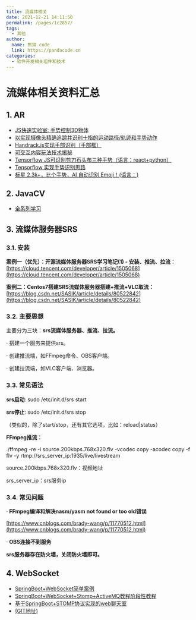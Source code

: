 ```yaml
---
title: 流媒体相关
date: 2021-12-21 14:11:50
permalink: /pages/1c2857/
tags: 
  - 其他
author: 
  name: 熊猫 code
  link: https://pandacode.cn
categories: 
  - 软件开发相关组件和技术
---
```

# 流媒体相关资料汇总

## 1. AR
- [JS快速实验室: 手势控制3D物体](https://www.jianshu.com/p/865b80e12291 "https://www.jianshu.com/p/865b80e12291")
- [以实现摄像头精确追踪并识别十指的运动路径/轨迹和手势动作](https://github.com/zhouzaihang/flutter_hand_tracking_plugin "https://github.com/zhouzaihang/flutter_hand_tracking_plugin")
- [Handrack.js实现手部识别（手部框）](https://victordibia.github.io/handtrack.js/#/ "https://victordibia.github.io/handtrack.js/#/")
- [可交互内容玩法技术揭秘](https://www.infoq.cn/article/CIvA9J0izqxLqWKE0UKh "https://www.infoq.cn/article/CIvA9J0izqxLqWKE0UKh")
- [Tensorflow JS可识别剪刀石头布三种手势（语言：react+python）](https://github.com/GantMan/rps_tfjs_demo "https://github.com/GantMan/rps_tfjs_demo")
- [Tensorflow 实现手势识别思路](http://slidestalk.com/GDG/Mobile_Video_with_TensorFlow "http://slidestalk.com/GDG/Mobile_Video_with_TensorFlow")
- [标星 2.3k+，比个手势，AI 自动识别 Emoji！(语言：)](https://cloud.tencent.com/developer/article/1522249 "https://cloud.tencent.com/developer/article/1522249")

## 2. JavaCV
- [全系列学习](https://www.cnblogs.com/eguid/p/10195553.html)

## 3. 流媒体服务器SRS

### 3.1. 安装

**案例一（优先）：开源流媒体服务器SRS学习笔记(1) - 安装、推流、拉流：**[https://cloud.tencent.com/developer/article/1505068](https://cloud.tencent.com/developer/article/1505068)

**案例二：Centos7搭建SRS流媒体服务器搭建+推流+VLC取流：**[https://blog.csdn.net/SASIK/article/details/80522842](https://blog.csdn.net/SASIK/article/details/80522842)

### 3.2. 主要思想

主要分为三块：**srs流媒体服务器、推流、拉流。**

· 搭建一个服务来提供srs。

· 创建推流端，如FFmpeg命令、OBS客户端。

· 创建拉流端，如VLC客户端、浏览器。

### 3.3. 常见语法

**srs启动**: sudo /etc/init.d/srs start

**srs停止**: sudo /etc/init.d/srs stop

（类似的，除了start/stop，还有其它选项，比如：reload|status）

**FFmpeg推流：**

./ffmpeg -re -i source.200kbps.768x320.flv -vcodec copy -acodec copy -f flv -y rtmp://srs\_server\_ip:1935/live/livestream

source.200kbps.768x320.flv：视频地址

srs\_server\_ip：srs服务ip

### 3.4. 常见问题

· **FFmpeg编译和解决nasm/yasm not found or too old错误**

[https://www.cnblogs.com/brady-wang/p/11770512.html](https://www.cnblogs.com/brady-wang/p/11770512.html)

· **OBS连接不到服务**

**srs服务器存在防火墙，关闭防火墙即可。**

## 4. WebSocket

- [SpringBoot+WebSocket简单案例](https://blog.csdn.net/qq_36963762/article/details/101058253)
- [SpringBoot+WebSocket+Stomp+ActiveMQ教程阶段性教程](https://blog.csdn.net/qq_41603102/article/details/82492040)
- [基于SpringBoot+STOMP协议实现的web聊天室](https://blog.csdn.net/weixin_34060741/article/details/91395556)
- [(GIT地址)](https://github.com/anlingyi/xechat)